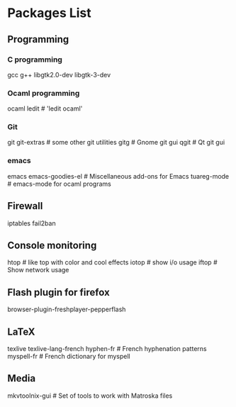 # Packages List

## Programming
### C programming
gcc
g++
libgtk2.0-dev
libgtk-3-dev

### Ocaml programming
ocaml
ledit # 'ledit ocaml'

### Git
git
git-extras # some other git utilities
gitg # Gnome git gui
qgit # Qt git gui

### emacs
emacs
emacs-goodies-el # Miscellaneous add-ons for Emacs
tuareg-mode #	emacs-mode for ocaml programs

## Firewall
iptables
fail2ban

## Console monitoring
htop # like top with color and cool effects
iotop # show i/o usage
iftop # Show network usage

## Flash plugin for firefox
browser-plugin-freshplayer-pepperflash

## LaTeX
texlive
texlive-lang-french
hyphen-fr # French hyphenation patterns
myspell-fr # French dictionary for myspell

## Media
mkvtoolnix-gui # Set of tools to work with Matroska files
